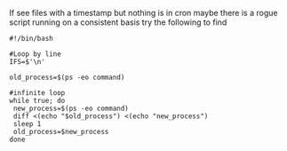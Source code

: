 If see files with a timestamp but nothing is in cron maybe there is a rogue script running on a consistent basis try the following to find



```
#!/bin/bash

#Loop by line
IFS=$'\n'

old_process=$(ps -eo command)

#infinite loop
while true; do
 new_process=$(ps -eo command)
 diff <(echo "$old_process") <(echo "new_process")
 sleep 1
 old_process=$new_process
done
 
```




